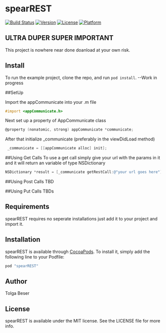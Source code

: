 # spearREST

[![Build Status](https://travis-ci.org/TolgaB/spearRest.svg?branch=master)](https://travis-ci.org/TolgaB/spearRest)
[![Version](https://img.shields.io/cocoapods/v/spearREST.svg?style=flat)](http://cocoapods.org/pods/spearREST)
[![License](https://img.shields.io/cocoapods/l/spearREST.svg?style=flat)](http://cocoapods.org/pods/spearREST)
[![Platform](https://img.shields.io/cocoapods/p/spearREST.svg?style=flat)](http://cocoapods.org/pods/spearREST)

## ULTRA DUPER SUPER IMPORTANT

This project is nowhere near done doanload at your own risk.

## Install

To run the example project, clone the repo, and run `pod install`. --Work in progress

##SetUp

Import the appCommunicate into your .m file
```Objective-C
#import <appCommunicate.h>
```

Next set up a property of AppCommunicate class
```Objective-C
@property (nonatomic, strong) appCommunicate *communicate;
```

After that initialize _communicate (preferably in the viewDidLoad method)
```Objective-C
 _communicate = [[appCommunicate alloc] init];
```

##Using Get Calls
To use a get call simply give your url with the params in it and it will return an variable of type NSDictionary
```Objective-C
NSDictionary *result = [_communicate getRestCall:@"your url goes here"];
```

##Using Post Calls
TBD

##Using Put Calls
TBDs

## Requirements

spearREST requires no seperate installations just add it to your project and import it.

## Installation

spearREST is available through [CocoaPods](http://cocoapods.org). To install
it, simply add the following line to your Podfile:

```ruby
pod "spearREST"
```

## Author

Tolga Beser

## License

spearREST is available under the MIT license. See the LICENSE file for more info.
